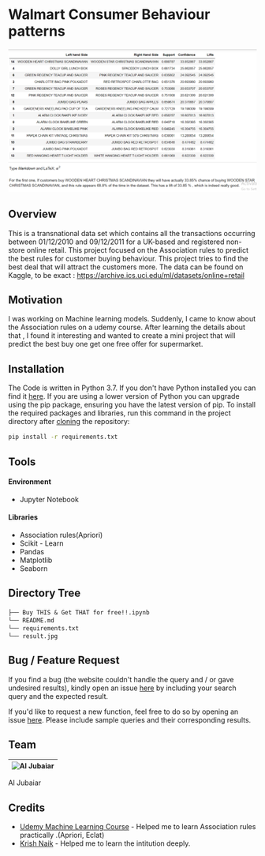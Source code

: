 # Walmart Consumer Behaviour patterns



![Screenshot](result.jpg)


## Overview
This is a transnational data set which contains all the transactions occurring between 01/12/2010 and 09/12/2011 for a UK-based and registered non-store online retail. This project focused on the Association rules to predict the best rules for customer buying behaviour. This project tries to find the best deal that will attract the customers more. The data can be found on Kaggle, to be exact : https://archive.ics.uci.edu/ml/datasets/online+retail


## Motivation

I was working on Machine learning models. Suddenly, I came to know about the Association rules on a udemy course. After learning the details about that , I found it interesting and wanted to create a mini project that will predict the best buy one get one free offer for supermarket.

## Installation
The Code is written in Python 3.7. If you don't have Python installed you can find it [here](https://www.python.org/downloads/). If you are using a lower version of Python you can upgrade using the pip package, ensuring you have the latest version of pip. To install the required packages and libraries, run this command in the project directory after [cloning](https://www.howtogeek.com/451360/how-to-clone-a-github-repository/) the repository:
```bash
pip install -r requirements.txt
```

## Tools
#### Environment
- Jupyter Notebook
#### Libraries
- Association rules(Apriori)
- Scikit - Learn
- Pandas
- Matplotlib
- Seaborn
## Directory Tree 
```
├── Buy THIS & Get THAT for free!!.ipynb
└── README.md
└── requirements.txt
└── result.jpg
```

## Bug / Feature Request
If you find a bug (the website couldn't handle the query and / or gave undesired results), kindly open an issue [here](https://github.com/AlJubaiarDE/Classification-Deep-learning-Vs-Machine-Learning/issues/new) by including your search query and the expected result.

If you'd like to request a new function, feel free to do so by opening an issue [here](https://github.com/AlJubaiarDE/Classification-Deep-learning-Vs-Machine-Learning/issues/new). Please include sample queries and their corresponding results.

## Team
![Al Jubaiar](https://avatars1.githubusercontent.com/u/66907963?s=460&u=2721656626c1ab9082e2eb781da74a760acc33bf&v=3&s=20)|
-|
Al Jubaiar
## Credits
- [Udemy Machine Learning Course](https://www.udemy.com/course/machinelearning) - Helped me to learn Association rules practically .(Apriori, Eclat)
- [Krish Naik](https://www.youtube.com/user/krishnaik06) - Helped me to learn the intitution deeply.






